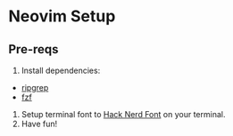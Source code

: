 # Neovim Setup 

## Pre-reqs
1. Install dependencies:
  - [ripgrep](https://github.com/BurntSushi/ripgrep)
  - [fzf](https://github.com/junegunn/fzf)
1. Setup terminal font to [Hack Nerd Font](https://www.nerdfonts.com/) on your terminal.
1. Have fun!
